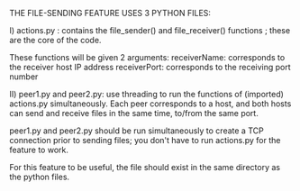 THE FILE-SENDING FEATURE USES 3 PYTHON FILES:

I)    actions.py : contains the file_sender() and file_receiver() functions ; these are the core of the code.

These functions will be given 2 arguments: receiverName: corresponds to the receiver host IP address 
                                           receiverPort: corresponds to the receiving port number
                                           
II)   peer1.py and peer2.py: use threading to run the functions of (imported) actions.py simultaneously.
      Each peer corresponds to a host, and both hosts can send and receive files in the same time, to/from the same port.
 
peer1.py and peer2.py should be run simultaneously to create a TCP connection prior to sending files; you don't have to run actions.py for the feature to work.
      
For this feature to be useful, the file should exist in the same directory as the python files.
